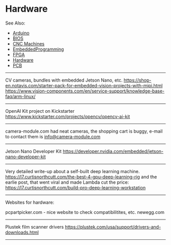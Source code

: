 # Hardware

See Also:

   - [Arduino](Arduino.md)
   - [BIOS](BIOS.md)  
   - [CNC Machines](CNC.md)
   - [EmbeddedProgramming](EmbeddedProgramming.md)
   - [FPGA](FPGA.md)
   - [Hardware](Hardware.md)
   - [PCB](PCB.md)

---

CV cameras, bundles with embedded Jetson Nano, etc.
https://shop-en.notavis.com/starter-pack-for-embedded-vision-projects-with-mipi.html
https://www.vision-components.com/en/service-support/knowledge-base-faq/arm-linux/

---

OpenAI Kit project on Kickstarter
https://www.kickstarter.com/projects/opencv/opencv-ai-kit

---

camera-module.com had neat cameras, the shopping cart is buggy,
e-mail to contact them is info@camera-module.com

---

Jetson Nano Developer Kit
https://developer.nvidia.com/embedded/jetson-nano-developer-kit

---

Very detailed write-up about a self-built deep learning machine.
https://l7.curtisnorthcutt.com/the-best-4-gpu-deep-learning-rig
and the earlie post, that went viral and made Lambda cut the price:
https://l7.curtisnorthcutt.com/build-pro-deep-learning-workstation

---

Websites for hardware:

pcpartpicker.com - nice website to check compatibilitites, etc.
newegg.com

---

Plustek film scanner drivers
https://plustek.com/usa/support/drivers-and-downloads.html

---